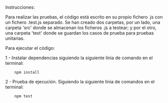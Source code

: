 Instrucciones:

Para realizar las pruebas, el código está escrito en su propio fichero .js con un fichero .test.js separado. Se han creado dos carpetas, por un lado, una carpeta 'src' donde se almacenan los ficheros .js a testear; y por el otro, una carpeta 'test' donde se guardan los casos de prueba para pruebas unitarias.

Para ejecutar el código:

1 - Instalar dependencias siguiendo la siguiente línia de comando en el terminal:

        npm install

2 - Prueba de ejecución. Siguiendo la siguiente línia de comandos en el terminal:

        npm test
